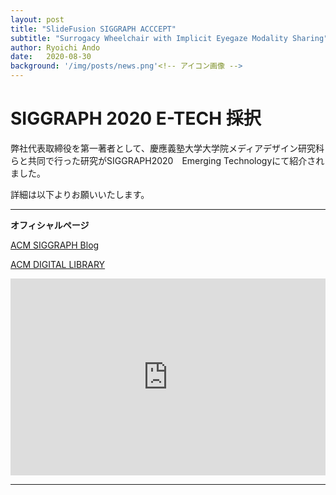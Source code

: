 ```yaml
---
layout: post
title: "SlideFusion SIGGRAPH ACCCEPT"
subtitle: "Surrogacy Wheelchair with Implicit Eyegaze Modality Sharing"
author: Ryoichi Ando
date:   2020-08-30
background: '/img/posts/news.png'<!-- アイコン画像 -->
---
```


# SIGGRAPH 2020 E-TECH 採択<!-- 大きな文字 -->

弊社代表取締役を第一著者として、慶應義塾大学大学院メディアデザイン研究科らと共同で行った研究がSIGGRAPH2020　Emerging Technologyにて紹介されました。

詳細は以下よりお願いいたします。

***
**オフィシャルページ**

[ACM SIGGRAPH Blog](https://blog.siggraph.org/tag/slidefusion/)

[ACM DIGITAL LIBRARY](https://dl.acm.org/doi/10.1145/3388534.3407299)
<!-- []は出る文字、()はリンク -->

<iframe width="100%" height="315" src="https://www.youtube.com/embed/20YL8gFW1QU" frameborder="0" allow="accelerometer; autoplay; clipboard-write; encrypted-media; gyroscope; picture-in-picture" allowfullscreen></iframe>

***
<!-- 横長の線 -->
